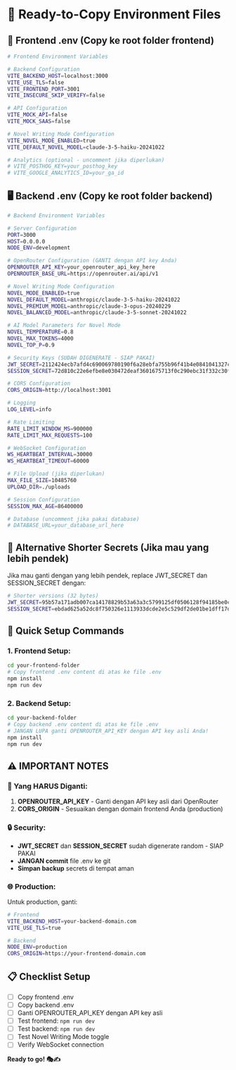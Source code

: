 # 🔑 Ready-to-Copy Environment Files

## 📁 Frontend .env (Copy ke root folder frontend)

```bash
# Frontend Environment Variables

# Backend Configuration
VITE_BACKEND_HOST=localhost:3000
VITE_USE_TLS=false
VITE_FRONTEND_PORT=3001
VITE_INSECURE_SKIP_VERIFY=false

# API Configuration
VITE_MOCK_API=false
VITE_MOCK_SAAS=false

# Novel Writing Mode Configuration
VITE_NOVEL_MODE_ENABLED=true
VITE_DEFAULT_NOVEL_MODEL=claude-3-5-haiku-20241022

# Analytics (optional - uncomment jika diperlukan)
# VITE_POSTHOG_KEY=your_posthog_key
# VITE_GOOGLE_ANALYTICS_ID=your_ga_id
```

## 🖥️ Backend .env (Copy ke root folder backend)

```bash
# Backend Environment Variables

# Server Configuration
PORT=3000
HOST=0.0.0.0
NODE_ENV=development

# OpenRouter Configuration (GANTI dengan API key Anda)
OPENROUTER_API_KEY=your_openrouter_api_key_here
OPENROUTER_BASE_URL=https://openrouter.ai/api/v1

# Novel Writing Mode Configuration
NOVEL_MODE_ENABLED=true
NOVEL_DEFAULT_MODEL=anthropic/claude-3-5-haiku-20241022
NOVEL_PREMIUM_MODEL=anthropic/claude-3-opus-20240229
NOVEL_BALANCED_MODEL=anthropic/claude-3-5-sonnet-20241022

# AI Model Parameters for Novel Mode
NOVEL_TEMPERATURE=0.8
NOVEL_MAX_TOKENS=4000
NOVEL_TOP_P=0.9

# Security Keys (SUDAH DIGENERATE - SIAP PAKAI)
JWT_SECRET=2112424ecb7afd4c690069780190f6a28ebfa755b96f41b4e0841041327c4e45dc9e365cc1325f289746a5b4b1bf23a0332f6aad9af9ed1f8a0ea290ffbde685
SESSION_SECRET=72d810c22e6efbe8e030472deaf3601675713f0c290ebc31f332c30f380330165b58984025de4d38bab15f2dd5d9084fb7b968f368aaeaa5d3dfbac949e2ea17

# CORS Configuration
CORS_ORIGIN=http://localhost:3001

# Logging
LOG_LEVEL=info

# Rate Limiting
RATE_LIMIT_WINDOW_MS=900000
RATE_LIMIT_MAX_REQUESTS=100

# WebSocket Configuration
WS_HEARTBEAT_INTERVAL=30000
WS_HEARTBEAT_TIMEOUT=60000

# File Upload (jika diperlukan)
MAX_FILE_SIZE=10485760
UPLOAD_DIR=./uploads

# Session Configuration
SESSION_MAX_AGE=86400000

# Database (uncomment jika pakai database)
# DATABASE_URL=your_database_url_here
```

## 🔧 Alternative Shorter Secrets (Jika mau yang lebih pendek)

Jika mau ganti dengan yang lebih pendek, replace JWT_SECRET dan SESSION_SECRET dengan:

```bash
# Shorter versions (32 bytes)
JWT_SECRET=95b57a171adb007ca14178829b53a63a3c5799125df0506128f94185be0c5fb7
SESSION_SECRET=ebdad625a52dc8f750326e1113933dcde2e5c529df2de01be1dff17d6f7125da
```

## 🚀 Quick Setup Commands

### 1. Frontend Setup:
```bash
cd your-frontend-folder
# Copy frontend .env content di atas ke file .env
npm install
npm run dev
```

### 2. Backend Setup:
```bash
cd your-backend-folder
# Copy backend .env content di atas ke file .env
# JANGAN LUPA ganti OPENROUTER_API_KEY dengan API key asli Anda!
npm install
npm run dev
```

## ⚠️ IMPORTANT NOTES

### 🔑 Yang HARUS Diganti:
1. **OPENROUTER_API_KEY** - Ganti dengan API key asli dari OpenRouter
2. **CORS_ORIGIN** - Sesuaikan dengan domain frontend Anda (production)

### 🔒 Security:
- **JWT_SECRET** dan **SESSION_SECRET** sudah digenerate random - SIAP PAKAI
- **JANGAN commit** file .env ke git
- **Simpan backup** secrets di tempat aman

### 🌐 Production:
Untuk production, ganti:
```bash
# Frontend
VITE_BACKEND_HOST=your-backend-domain.com
VITE_USE_TLS=true

# Backend
NODE_ENV=production
CORS_ORIGIN=https://your-frontend-domain.com
```

## 📋 Checklist Setup

- [ ] Copy frontend .env
- [ ] Copy backend .env  
- [ ] Ganti OPENROUTER_API_KEY dengan API key asli
- [ ] Test frontend: `npm run dev`
- [ ] Test backend: `npm run dev`
- [ ] Test Novel Writing Mode toggle
- [ ] Verify WebSocket connection

**Ready to go! 🎭✍️**